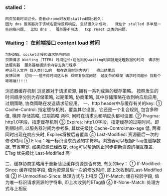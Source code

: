  ### stalled：
 ```
 网页加载时间过长，查看chrome时发现stalled都比较久：
 因为 dns 服务器对于该域名查询没有响应, 重试很久才成功.   我估计 stalled 多半是一些网络问题,  比如 dns ,  服务器不可达,  tcp reset 之类的问题.  
```
### Waiting： 在前端接口 content load 时间
```
包括DNS、socket连接和请求响应时间
页面请求 Waiting (TTFB) 时间过长:这他妈的waiting时间就是处理数据的时间  请求到达服务器  服务器根据请求内容去执行程序 
神马引入文件 载入类什么的  都在这段时间内执行   得出结果后  
反馈回来  尼玛~~~怪不得时间这么长 框架复杂度问题  越复杂的框架 请求时间越长 我勒个嚓嚓嘣!!!!!
```


浏览器缓存机制
	浏览器对于请求资源, 拥有一系列成熟的缓存策略。 按照发生的时间顺序分别为存储策略, 过期策略, 协商策略, 其中存储策略在收到响应后应用, 过期策略, 协商策略在发送请求前应用。
一、http header中与缓存有关的key: 
	① Cache-Control: 指定缓存机制，覆盖其它设置。它还是一个复合规则, 包含多种值, 横跨 存储策略, 过期策略 两种, 同时在请求头和响应头都可设置.
	② Pragma: http1.0字段，指定缓存机制
	③ Expires: http1.0字段，指定缓存的过期时间。即到期时间, 以服务器时间为参考系, 其优先级比 Cache-Control:max-age 低, 两者同时出现在响应头时, Expires将被后者覆盖
	④ Last-Modified: 资源最后一次的修改时间
	⑤ ETag：唯一标识请求资源的字符串。浏览器可以根据ETag值缓存数据, 节省带宽. 如果资源已经改变, etag可以帮助防止同步更新资源的相互覆盖. ETag 优先级比 Last-Modified 高
	
二、缓存协商策略用于重新验证缓存资源是否有效, 有关的key：
	① If-Modified-Since: 缓存校验字段, 值为资源最后一次的修改时间, 即上次收到的Last-Modified值
	② If-Unmodified-Since: 处理方式与上相反
	③ If-Match: 缓存校验字段, 值为唯一标识请求资源的字符串, 即上次收到的ETag值
	④ If-None-Match: 处理方式与上相反
